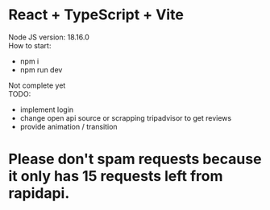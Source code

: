# React + TypeScript + Vite

Node JS version: 18.16.0 <br/>
How to start:
- npm i
- npm run dev

Not complete yet <br/>
TODO:
- implement login
- change open api source or scrapping tripadvisor to get reviews
- provide animation / transition

# Please don't spam requests because it only has 15 requests left from rapidapi.
